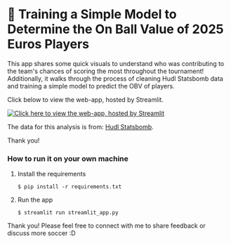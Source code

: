 # 🎈 Training a Simple Model to Determine the On Ball Value of 2025 Euros Players

This app shares some quick visuals to understand who was contributing to the team's chances of scoring the most throughout the tournament! Additionally, it walks through the process of cleaning Hudl Statsbomb data and training a simple model to predict the OBV of players. 

Click below to view the web-app, hosted by Streamlit.

[![Click here to view the web-app, hosted by Streamlit](https://static.streamlit.io/badges/streamlit_badge_black_white.svg)](https://euros2025.streamlit.app/)

The data for this analysis is from: [Hudl Statsbomb](https://www.hudl.com/blog/hudl-statsbomb-free-euro-2025-data). 

Thank you!

### How to run it on your own machine

1. Install the requirements

   ```
   $ pip install -r requirements.txt
   ```

2. Run the app

   ```
   $ streamlit run streamlit_app.py
   ```
Thank you! Please feel free to connect with me to share feedback or discuss more soccer :D